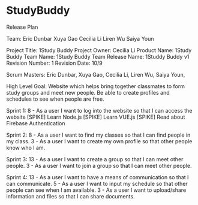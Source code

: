 # StudyBuddy

Release Plan


Team:
Eric Dunbar
Xuya Gao
Cecilia Li
Liren Wu
Saiya Youn


Project Title: 1Study Buddy
Project Owner: Cecilia Li
Product Name: 1Study Buddy
Team Name: 1Study Buddy Team
Release Name: 1Studdy Buddy v1
Revision Number: 1 
Revision Date: 10/9


Scrum Masters:
Eric Dunbar,
Xuya Gao,
Cecilia Li,
Liren Wu,
Saiya Youn,

High Level Goal:
Website which helps bring together classmates to form study groups and meet new people. Be able to create profiles and schedules to see when people are free. 

Sprint 1:
8 - As a user I want to log into the website so that I can access the website
[SPIKE] Learn Node.js
[SPIKE] Learn VUE.js
[SPIKE] Read about Firebase Authentication

Sprint 2:
8 - As a user I want to find my classes so that I can find people in my class.
3 - As a user I want to create my own profile so that other people know who I am.

Sprint 3:
13 - As a user I want to create a group so that I can meet other people.
3 - As a user I want to join a group so that I can meet other people.

Sprint 4:
13 - As a user I want to have a means of communication so that I can communicate.
5 - As a user I want to input my schedule so that other people can see when I am available.
3 - As a user I want to upload/share information and files so that I can share documents. 
